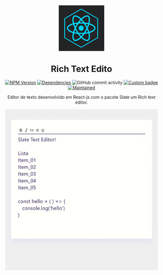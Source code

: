 <!-- ⚠️ This README has been generated from the file(s) "blueprint.md" ⚠️--><p align="center">
  <img src="https://github.com/J-Eugenio/react-rich-text-editor/blob/master/git_assets/React-logo.png?raw=true" alt="Logo" width="150" height="150" />
</p>
<h1 align="center">Rich Text Edito</h1>
<p align="center">
<a href="https://www.npmjs.com/package/@appnest/readme"><img alt="NPM Version" src="https://img.shields.io/npm/v/@appnest/readme.svg" height="20"/></a>
<a href="https://github.com/ianstormtaylor/slate"><img alt="Dependencies" src="https://img.shields.io/david/optional/J-Eugenio/react-rich-text-editor" height="20"/></a>
<img alt="GitHub commit activity" src="https://img.shields.io/github/commit-activity/m/J-Eugenio/FabSoft-SCO">
<a href="https://github.com/badges/shields"><img alt="Custom badge" src="https://img.shields.io/badge/custom-badge-f39f37.svg" height="20"/></a>
<a href="https://github.com/J-Eugenio/FabSoft-SCO/graphs/commit-activity"><img alt="Maintained" src="https://img.shields.io/badge/Maintained%3F-yes-green.svg" height="20"/></a>
</p>
<p align="center"> Editor de texto desenvolvido em React-js com o pacote Slate um Rich text editor.</p>
<p align="center"><img alt="mapa" src="https://github.com/J-Eugenio/react-rich-text-editor/blob/master/git_assets/code.gif?raw=true"/></p>


